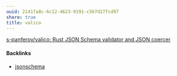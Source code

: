 ```yaml
---
uuid: 2141fa8c-6c12-4623-9191-c567d27fcd97
share: true
title: valico
---
```

[s-panferov/valico: Rust JSON Schema validator and JSON coercer](https://github.com/s-panferov/valico/tree/master)

#### Backlinks

* [jsonschema](/ae47732c-10e8-4d3b-b365-9c3902febdfa)